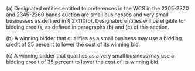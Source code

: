 (a) Designated entities entitled to preferences in the WCS in the 2305-2320 and 2345-2360 bands auction are small businesses and very small businesses as defined in § 27.110(b). Designated entities will be eligible for bidding credits, as defined in paragraphs (b) and (c) of this section.

(b) A winning bidder that qualifies as a small business may use a bidding credit of 25 percent to lower the cost of its winning bid.

(c) A winning bidder that qualifies as a very small business may use a bidding credit of 35 percent to lower the cost of its winning bid.


